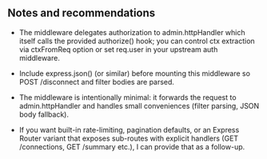 ## Notes and recommendations

 - The middleware delegates authorization to admin.httpHandler which itself calls the provided authorize() hook; you can control ctx extraction via ctxFromReq option or set req.user in your upstream auth middleware.

 - Include express.json() (or similar) before mounting this middleware so POST /disconnect and filter bodies are parsed.

 - The middleware is intentionally minimal: it forwards the request to admin.httpHandler and handles small conveniences (filter parsing, JSON body fallback).

 - If you want built-in rate-limiting, pagination defaults, or an Express Router variant that exposes sub-routes with explicit handlers (GET /connections, GET /summary etc.), I can provide that as a follow-up.